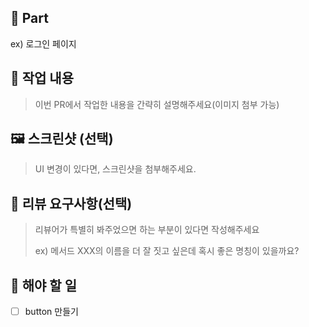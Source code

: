 ## 🔘 Part

ex) 로그인 페이지

## 📝 작업 내용

> 이번 PR에서 작업한 내용을 간략히 설명해주세요(이미지 첨부 가능)

## 🖼️ 스크린샷 (선택)

> UI 변경이 있다면, 스크린샷을 첨부해주세요.

## 💬 리뷰 요구사항(선택)

> 리뷰어가 특별히 봐주었으면 하는 부분이 있다면 작성해주세요
>
> ex) 메서드 XXX의 이름을 더 잘 짓고 싶은데 혹시 좋은 명칭이 있을까요?

## 🔧 해야 할 일

- [ ] button 만들기
